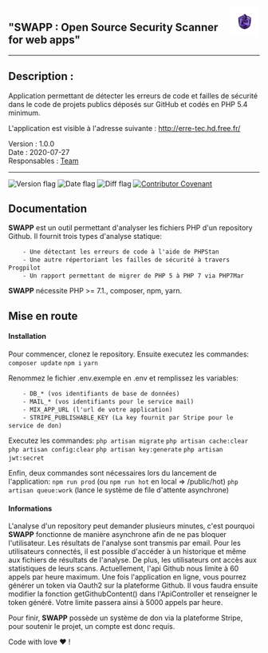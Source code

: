 <a href="#">
    <img src="public/img/swapp_image_logo.png" alt="SWAPP logo" title="SWAPP" align="right" height="60" />
</a>

## "SWAPP : Open Source Security Scanner for web apps"

----------------

## Description :


Application permettant de détecter les erreurs de code et failles de sécurité dans le code de projets publics déposés sur GitHub et codés en PHP 5.4 minimum.

L'application est visible à l'adresse suivante : <http://erre-tec.hd.free.fr/>

Version : 1.0.0  
Date : 2020-07-27  
Responsables : [Team](TEAM.md)  

----------------

![Version flag](https://img.shields.io/badge/Version-2.0.0-green?style=flat-square)
![Date flag](https://img.shields.io/badge/Date-27%2F07%2F2020-blue?style=flat-square)
![Diff flag](https://img.shields.io/badge/Diffusion-restreinte-red?style=flat-square)
[![Contributor Covenant](https://img.shields.io/badge/Contributor%20Covenant-v2.0%20adopted-ff69b4.svg)](code_of_conduct.md)



## Documentation

**SWAPP** est un outil permettant d'analyser les fichiers PHP d'un repository Github.
    Il fournit trois types d'analyse statique:
    
        - Une détectant les erreurs de code à l'aide de PHPStan
        - Une autre répertoriant les failles de sécurité à travers Progpilot
        - Un rapport permettant de migrer de PHP 5 à PHP 7 via PHP7Mar
        
**SWAPP** nécessite PHP >= 7.1., composer, npm, yarn.

## Mise en route

#### Installation
Pour commencer, clonez le repository. Ensuite executez les commandes:
    ```composer update```
    ```npm i```
    ```yarn```
    
Renommez le fichier .env.exemple en .env et remplissez les variables:

        - DB_* (vos identifiants de base de données)
        - MAIL_* (vos identifiants pour le service mail)
        - MIX_APP_URL (l'url de votre application)
        - STRIPE_PUBLISHABLE_KEY (La key fournit par Stripe pour le service de don)

Executez les commandes:
    ```php artisan migrate```
    ```php artisan cache:clear```
    ```php artisan config:clear```
    ```php artisan key:generate```
    ```php artisan jwt:secret```

Enfin, deux commandes sont nécessaires lors du lancement de l'application:
   ```npm run prod``` (ou ```npm run hot``` en local => /public/hot)
   ```php artisan queue:work``` (lance le système de file d'attente asynchrone)
   
#### Informations

L'analyse d'un repository peut demander plusieurs minutes, c'est pourquoi **SWAPP** fonctionne de manière asynchrone afin de ne pas bloquer l'utilisateur. 
Les résultats de l'analyse sont transmis par email.
Pour les utilisateurs connectés, il est possible d'accéder à un historique et même aux fichiers de résultats de l'analyse.
De plus, les utilisateurs ont accès aux statistiques de leurs scans.
Actuellement, l'api Github nous limite à 60 appels par heure maximum. Une fois l'application en ligne, vous pourrez générer un token via Oauth2 sur la plateforme Github.
Il vous faudra ensuite modifier la fonction getGithubContent() dans l'ApiController et renseigner le token généré. Votre limite passera ainsi à 5000 appels par heure.

Pour finir, **SWAPP** possède un système de don via la plateforme Stripe, pour soutenir le projet, un compte est donc requis.

Code with love :heart: !
